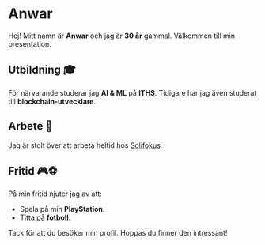 # Anwar

Hej! Mitt namn är **Anwar** och jag är **30 år** gammal. Välkommen till min presentation.

## Utbildning 🎓
För närvarande studerar jag **AI & ML** på **ITHS**. Tidigare har jag även studerat till **blockchain-utvecklare**.

## Arbete 💼

Jag är stolt över att arbeta heltid hos [Solifokus](https://www.solifokus.se)

## Fritid 🎮⚽

På min fritid njuter jag av att:
- Spela på min **PlayStation**.
- Titta på **fotboll**.

Tack för att du besöker min profil. Hoppas du finner den intressant!